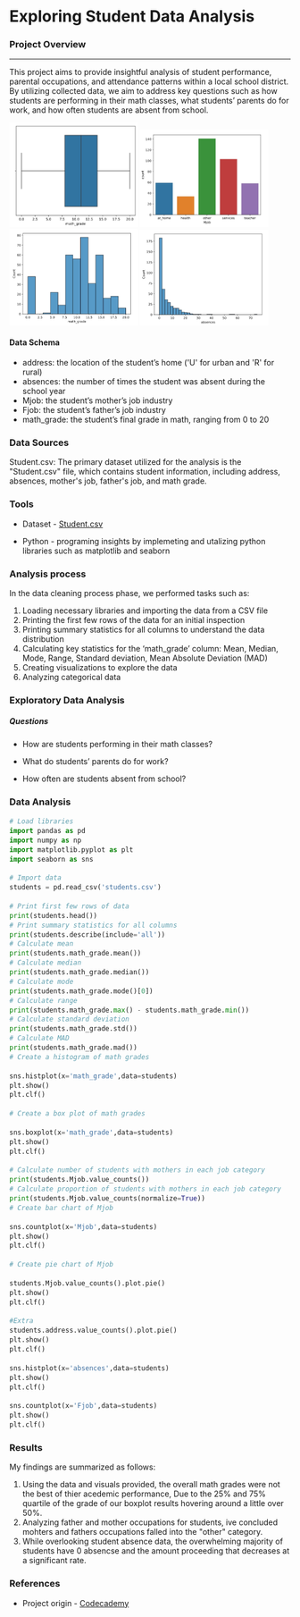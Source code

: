 # Exploring Student Data Analysis

### Project Overview
---

This project aims to provide insightful analysis of student performance, parental occupations, and attendance patterns within a local school district. By utilizing collected data, we aim to address key questions such as how students are performing in their math classes, what students’ parents do for work, and how often students are absent from school.

<img src="Screenshot_20-7-2024_234117_www.codecademy.com.jpeg" width="230" /> <img src="Screenshot_20-7-2024_234148_www.codecademy.com.jpeg" width="230" /> <img src="Screenshot_20-7-2024_23418_www.codecademy.com.jpeg" width="230" /> <img src="Screenshot_20-7-2024_23423_www.codecademy.com.jpeg" width="230" />

#### Data Schema

- address: the location of the student’s home ('U' for urban and 'R' for rural)
- absences: the number of times the student was absent during the school year
- Mjob: the student’s mother’s job industry
- Fjob: the student’s father’s job industry
- math_grade: the student’s final grade in math, ranging from 0 to 20


### Data Sources

Student.csv: The primary dataset utilized for the analysis is the "Student.csv" file, which contains student information, including address, absences, mother's job, father's job, and math grade.

### Tools

- Dataset - [Student.csv](students.csv)

- Python - programing insights by implemeting and utalizing python libraries such as matplotlib and seaborn

### Analysis process

In the data cleaning process phase, we performed tasks such as:
1. Loading necessary libraries and importing the data from a CSV file
2. Printing the first few rows of the data for an initial inspection
3. Printing summary statistics for all columns to understand the data distribution
4. Calculating key statistics for the ‘math_grade’ column: Mean, Median, Mode, Range, Standard deviation, Mean Absolute Deviation (MAD)
5. Creating visualizations to explore the data
6. Analyzing categorical data

### Exploratory Data Analysis

##### Questions

- How are students performing in their math classes?

- What do students’ parents do for work?

- How often are students absent from school?

### Data Analysis

```python
# Load libraries
import pandas as pd
import numpy as np
import matplotlib.pyplot as plt
import seaborn as sns

# Import data
students = pd.read_csv('students.csv')

# Print first few rows of data
print(students.head())
# Print summary statistics for all columns
print(students.describe(include='all'))
# Calculate mean
print(students.math_grade.mean())
# Calculate median
print(students.math_grade.median())
# Calculate mode
print(students.math_grade.mode()[0])
# Calculate range
print(students.math_grade.max() - students.math_grade.min())
# Calculate standard deviation
print(students.math_grade.std())
# Calculate MAD
print(students.math_grade.mad())
# Create a histogram of math grades

sns.histplot(x='math_grade',data=students)
plt.show()
plt.clf()

# Create a box plot of math grades

sns.boxplot(x='math_grade',data=students)
plt.show()
plt.clf()

# Calculate number of students with mothers in each job category
print(students.Mjob.value_counts())
# Calculate proportion of students with mothers in each job category
print(students.Mjob.value_counts(normalize=True))
# Create bar chart of Mjob

sns.countplot(x='Mjob',data=students)
plt.show()
plt.clf()

# Create pie chart of Mjob

students.Mjob.value_counts().plot.pie()
plt.show()
plt.clf()

#Extra
students.address.value_counts().plot.pie()
plt.show()
plt.clf()

sns.histplot(x='absences',data=students)
plt.show()
plt.clf()

sns.countplot(x='Fjob',data=students)
plt.show()
plt.clf()
```

### Results

My findings are summarized as follows:
1. Using the data and visuals provided, the overall math grades were not the best of thier acedemic performance, Due to the 25% and 75% quartile of the grade of our boxplot results hovering around a little over 50%.
2. Analyzing father and mother occupations for students, ive concluded mohters and fathers occupations falled into the "other" category.
3. While overlooking student absence data, the overwhelming majority of students have 0 absencse and the amount proceeding that decreases at a significant rate.

### References

- Project origin - [Codecademy](https://www.codecademy.com/projects/practice/eda-students-project) 

